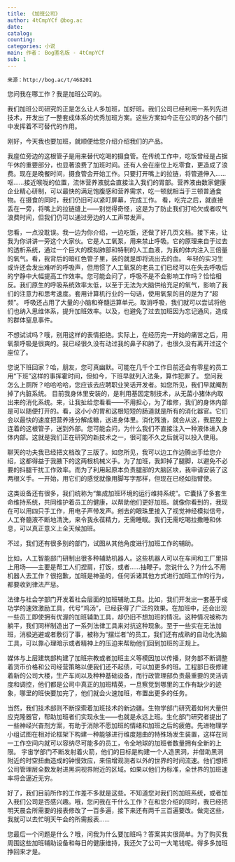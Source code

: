 ```yaml
---
title: 《加班公司》
author: 4tCmpYCf @bog.ac
date: 
catalog: 
counting: 
categories: 小说
main: 作者： Bog匿名版 - 4tCmpYCf
sub: 1
---
```

    来源：http://bog.ac/t/468201

您问我在哪工作？我是加班公司的。

我们加班公司研究的正是怎么让人多加班，加好班。我们公司已经利用一系列先进技术，开发出了一整套成体系的优秀加班方案。这些方案如今正在公司的各个部门中发挥着不可替代的作用。

刚好，今天我也要加班，就顺便给您介绍介绍我们的产品。

我座位旁边的这根管子是用来替代吃喝的摄食管。在传统工作中，吃饭曾经是占据午休的重要部分，也显著浪费了加班时间。还有人会在座位上吃零食，更造成了浪费。现在是晚餐时间，摄食管会开始工作。只要打开嘴上的拉链，将管道伸入……呕……接近喉咙的位置，流体营养液就会直接注入我们的胃部。营养液由数家健康企业精心研制，可以最快的满足饱腹感和营养需求，吃一顿就相当于三顿普通食物。在摄食的同时，我们仍旧可以紧盯屏幕，完成工作。
看，吃完之后，就直接丢在一旁，将嘴上的拉链缝上——别觉得奇怪，这是为了防止我们打哈欠或者叹气浪费时间，但我们仍可以通过旁边的人工声带发声。

您看，一点没耽误。我一边为你介绍，一边吃饭，还做了好几页文档。接下来，让我为你讲讲一旁这个大家伙。它是人工氧泵，用来禁止呼吸。它的原理来自于过去的透析系统，通过一个巨大的模拟肺部和特制的人工血液，为我的体内注入三倍量的氧气。看，我背后的暗红色管子里，装的就是即将流出去的血。
年轻的实习生或许还会发出难听的呼吸声，但用惯了人工氧泵的老员工们已经可以在失去呼吸后的宁静中大幅提高工作效率。您可能会问了，呼吸不是不会影响工作吗？恰恰相反。我们原生的呼吸系统效率太低，以至于无法为大脑供给充足的氧气，影响了我们的注意力和思考速度。套用计算机行业的一句话，使用氧泵的目的是为了“超频”。
呼吸还占用了大量的小脑和脊髓运算单元。取消呼吸，我们就可以尝试将他们也纳入思维体系，提升加班效率。以及，也避免了过去加班因为忘记通风，造成的群体窒息事件。

不想试试吗？哦，别用这样的表情拒绝。实际上，在经历完一开始的痛苦之后，用氧泵呼吸是很爽的。我已经很久没有动过我的鼻子和肺了，也很久没有离开过这个座位了。

您说下班回家？哈，朋友，您可真幽默。可能在几千个工作日前还会有零星的员工用“下班”这样的事挥霍时间，但如今，下班早就列入法条，算作犯罪了。
您问我怎么上厕所？哈哈哈哈，您应该去应聘职业笑话开发者。如您所见，我们早就阉割掉了内脏系统。
目前我身体里安装的，是利用基因定制技术，从无菌小猪体内取出来的消化系统。来，让我扯给您看看——不用担心，为了维修，我们的身体内部是可以随便打开的。看，这小小的胃和这根短短的肠道就是所有的消化器官。它们会以最快的速度把营养液分解成糖，送进身体里。消化残渣，就会从这，我屁股上连着的这根管子，送到外部。您可能会问，为什么我们不直接注入一种液体进入身体内部。这就是我们正在研究的新技术之一，很可能不久之后就可以投入使用。

聊天的功夫我已经把文档改了三版了。如您所见，我可以边工作边腾出手给您介绍，这都得益于我腋下的这两根机械义手。为了加班，我卸掉了腿脚，以避免不必要的抖腿干扰工作效率。而为了利用起原本负责腿部的大脑区块，我申请安装了这两根义手。一开始，用它们的感觉就像用脚写字那样，但现在已经如指臂使。

这类设备还有很多，我们统称为“集成加班环境的运行维持系统”。它囊括了多套生命维持系统，共同维护着员工的健康，以帮助他们更好加班。就像你看到的，我现在可以用四只手工作，用电子声带发声。剜去的眼珠里接入了视觉神经模拟信号，人工脊髓液不断地清洗，来令我永葆精力，无需睡眠。我们无需吃喝拉撒睡和休息，可以真正意义上全天候加班。

不过，我们还有很多别的部门，试图从其他角度进行加班工作的辅助。

比如，人工智能部门研制出很多种辅助机器人。这些机器人可以在车间和工厂里排上用场——主要是帮工人们捏肩，打饭，或者……抽鞭子。您说什么？为什么不用机器人去工作？很抱歉，加班是神圣的，任何诉诸其他方式进行加班工作的行为，都要收到律法严惩。

法律与社会学部门开发着社会层面的加班辅助工具。比如，我们开发出一套基于成功学的速效激励工具，代号“鸡汤”，已经获得了广泛的效果。在加班中，还会出现一些员工即使拥有优渥的加班辅助工具，却仍旧不想加班的情况。这种情况被称为躺平，我们同样制造出了一系列法律工具来对抗这种现象。至于一些实在无法加班，消极逃避或者敷衍了事，被称为“摆烂者”的员工，我们还有成熟的自动化洗脑工具，可以靠心理暗示或者精神上的压迫来帮助他们回到加班的正规上。

媒体与上层建筑部构建了加班宗教或者加班主义等模因加以传播，财务部不断调整着货币价格和公司经营策略以便我们还不起债，可以加更多的班。工程部日夜修建着新的公司大楼，生产车间以及种种基础设备，而行政管理部负责最重要的灵活调度和调控，他们都是公司中真正的加班精英，一旦察觉到哪里的工作有缺少的迹象，哪里的班快要加完了，他们就会火速加班，布置出更多的任务。

当然，我们技术部则不断探索着加班技术的新边疆。生物学部门研究着如何大量供应克隆器官，帮助加班者们实现永生——也就是永远上班。生化部门研究者提出了一些神经兴奋剂方案，有助于消除不愿加班的情绪和加班之后的疲倦。先进物理学小组试图在相对论框架下构建一种能够进行维度翘曲的特殊场发生装置，这样在同一工作空间内就可以容纳尽可能多的员工，令全地球的加班者数量拥有全新的上限。
宇宙学部门不断发射着火箭，他们的目标是构建一个人造黑洞，并借助黑洞附近的时空扭曲造成的钟慢效应，来倍增观测者以外的世界的时间流速。他们想把公司管理层全数发射进黑洞视界附近的区域。如果以他们为标准，全世界的加班速率将会逼近无穷。

好了，我们目前所作的工作差不多就是这些。不知道您对我们的加班系统，或者加入我们公司是否感兴趣。哦，您问我在干什么工作？在和您介绍的同时，我已经把明天晨会所需要的报表修改了一百多遍，接下来还有两千三百遍要改。做完这些，我就可以去忙明天午会的所需报表……

您最后一个问题是什么？哦，问我为什么要加班吗？答案其实很简单。为了购买我周围这些加班辅助设备和每日的健康维持，我还欠了公司一大笔钱呢。得多多加班挣回来才是。


